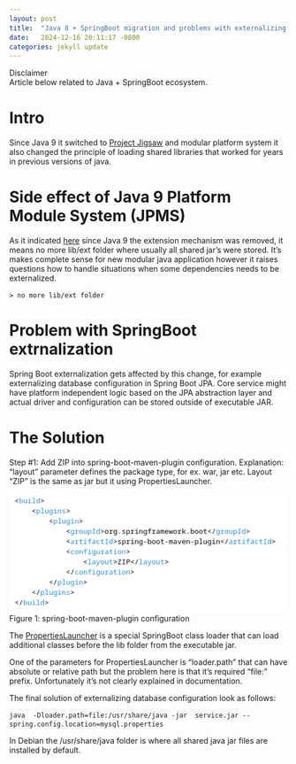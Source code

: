 ```yaml
---
layout: post
title:  "Java 8 + SpringBoot migration and problems with externalizing configuration."
date:   2024-12-16 20:11:17 -0800
categories: jekyll update
---
```

Disclaimer  
Article below related to Java + SpringBoot ecosystem.

# Intro
Since Java 9 it switched to [Project Jigsaw](https://openjdk.org/projects/jigsaw/)  and modular platform system it also changed the principle of loading shared libraries that worked for years in previous versions of java.

# Side effect of Java 9 Platform Module System (JPMS)
As it indicated [here](https://docs.oracle.com/javase/10/migrate/toc.htm#JSMIG-GUID-2C896CA8-927C-4381-A737-B1D81D964B7B) since Java 9 the extension mechanism was removed, it means no more lib/ext folder where usually all shared jar’s were stored. It’s makes complete sense for new modular java application however it raises questions how to handle situations when some dependencies needs to be externalized.
    
    > no more lib/ext folder

# Problem with SpringBoot extrnalization
Spring Boot externalization gets affected by this change, for example externalizing database configuration in Spring Boot JPA. Core service might have platform independent logic based on the JPA abstraction layer and actual driver and configuration can be stored outside of executable JAR. 

# The Solution

Step #1:
Add <configuration><layout>ZIP</layout></configuration> into spring-boot-maven-plugin configuration.
Explanation: “layout” parameter defines the package type, for ex. war, jar etc. Layout “ZIP” is the same as jar but it using PropertiesLauncher.

![Figure 1: Simplified Microservice Architecture](/assets/images/SpringBootMavenConfig.png)  
Figure 1: spring-boot-maven-plugin configuration


The [PropertiesLauncher](https://docs.spring.io/spring-boot/specification/executable-jar/property-launcher.html) is a special SpringBoot class loader that can load additional classes before the lib folder from the executable jar.

One of the parameters for PropertiesLauncher is “loader.path” that can have absolute or relative path but the problem here is that it’s required “file:” prefix.  Unfortunately it’s not clearly explained in documentation.

The final solution of externalizing database configuration look as follows:

```shell
java  -Dloader.path=file:/usr/share/java -jar  service.jar --spring.config.location=mysql.properties 
```
In Debian the /usr/share/java folder is where all shared java jar files are installed by default.
